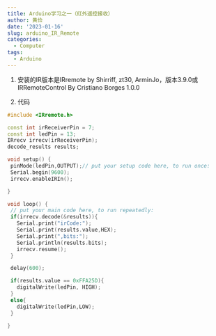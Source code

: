 ```yaml
---
title: Arduino学习之一（红外遥控接收）
author: 黄俭
date: '2023-01-16'
slug: arduino_IR_Remote
categories:
  - Computer
tags:
  - Arduino
---
```


1. 安装的IR版本是IRremote by Shirriff, zt30, ArminJo，版本3.9.0或IRRemoteControl By Cristiano Borges 1.0.0

2. 代码
 ``` C++
 #include <IRremote.h>

const int irReceiverPin = 7;
const int ledPin = 13;
IRrecv irrecv(irReceiverPin);
decode_results results;

void setup() {
  pinMode(ledPin,OUTPUT);// put your setup code here, to run once:
  Serial.begin(9600);
  irrecv.enableIRIn();

}

void loop() {
  // put your main code here, to run repeatedly:
  if(irrecv.decode(&results)){
    Serial.print("irCode:");
    Serial.print(results.value,HEX);
    Serial.print(",bits:");
    Serial.println(results.bits);
    irrecv.resume();
  }

  delay(600);

  if(results.value == 0xFFA25D){
    digitalWrite(ledPin, HIGH);
  }
  else{
    digitalWrite(ledPin,LOW);
  }

}

 
 ```